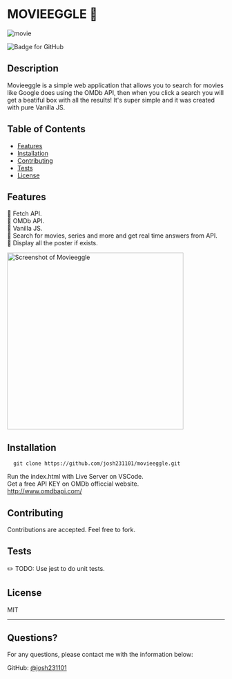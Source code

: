   # MOVIEEGGLE :movie_camera:
 ![movie](https://user-images.githubusercontent.com/47585614/109866578-0dafe000-7c2b-11eb-8fc7-d00b9431d5a9.gif)<br>

![Badge for GitHub](https://img.shields.io/github/languages/top/jordanwhunter/readme-generator?style=flat&logo=appveyor) <br>



## Description 
 
  Movieeggle is a simple web application that allows you to search for movies like Google does using the OMDb API, then when you click a search you will get a beatiful box with all the results! It's super simple and it was created with pure Vanilla JS.


  ## Table of Contents
  * [Features](#features)
  * [Installation](#installation)
  * [Contributing](#contributing)
  * [Tests](#tests)
  * [License](#license)
  

  ## Features
:movie_camera: Fetch API.<br>
:movie_camera: OMDb API.<br>
:movie_camera: Vanilla JS.<br>
:movie_camera: Search for movies, series and more and get real time answers from API.<br>
:movie_camera: Display all the poster if exists.<br>

<img width="408" alt="Screenshot of Movieeggle" src="https://i.ibb.co/zVMXJd1/Screenshot-from-2021-03-03-13-48-45.png">

  ## Installation
  
  
  ```
    git clone https://github.com/josh231101/movieeggle.git
  ```

  Run the index.html with Live Server on VSCode.<br>
  Get a free API KEY on OMDb officcial website.<br>
  http://www.omdbapi.com/ 
  
  ## Contributing
  
  
  Contributions are accepted. Feel free to fork.
  
  ## Tests
  
  
  :pencil2: TODO: Use jest to do unit tests.
  
  ## License
  
  MIT
  
  ---
  
  ## Questions?
  
  For any questions, please contact me with the information below:
 
  GitHub: [@josh231101](https://api.github.com/users/josh231101)
  
